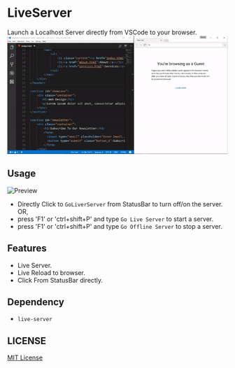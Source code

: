 # LiveServer
Launch a Localhost Server directly from VSCode to your browser.  
![Preview](./images/Screenshot/AnimatedPreview.gif)


## Usage
![Preview](./images/Screenshot/statusbar2.png)
* Directly Click to `GoLiverServer` from StatusBar to turn off/on the server. 
<br>OR,
* press 'F1' or 'ctrl+shift+P' and type `Go Live Server` to start a server.
* press 'F1' or 'ctrl+shift+P' and type `Go Offline Server` to stop a server.

## Features
* Live Server.
* Live Reload to browser.
* Click From StatusBar directly. 

## Dependency
* `live-server`

## LICENSE
[MIT License](./LICENSE)